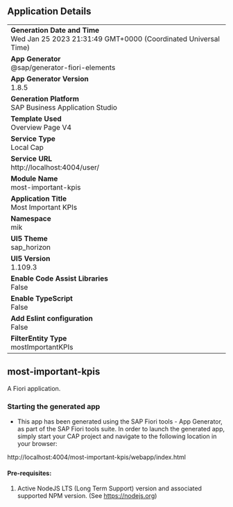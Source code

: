 ## Application Details
|               |
| ------------- |
|**Generation Date and Time**<br>Wed Jan 25 2023 21:31:49 GMT+0000 (Coordinated Universal Time)|
|**App Generator**<br>@sap/generator-fiori-elements|
|**App Generator Version**<br>1.8.5|
|**Generation Platform**<br>SAP Business Application Studio|
|**Template Used**<br>Overview Page V4|
|**Service Type**<br>Local Cap|
|**Service URL**<br>http://localhost:4004/user/
|**Module Name**<br>most-important-kpis|
|**Application Title**<br>Most Important KPIs|
|**Namespace**<br>mik|
|**UI5 Theme**<br>sap_horizon|
|**UI5 Version**<br>1.109.3|
|**Enable Code Assist Libraries**<br>False|
|**Enable TypeScript**<br>False|
|**Add Eslint configuration**<br>False|
|**FilterEntity Type**<br>mostImportantKPIs|

## most-important-kpis

A Fiori application.

### Starting the generated app

-   This app has been generated using the SAP Fiori tools - App Generator, as part of the SAP Fiori tools suite.  In order to launch the generated app, simply start your CAP project and navigate to the following location in your browser:

http://localhost:4004/most-important-kpis/webapp/index.html

#### Pre-requisites:

1. Active NodeJS LTS (Long Term Support) version and associated supported NPM version.  (See https://nodejs.org)


